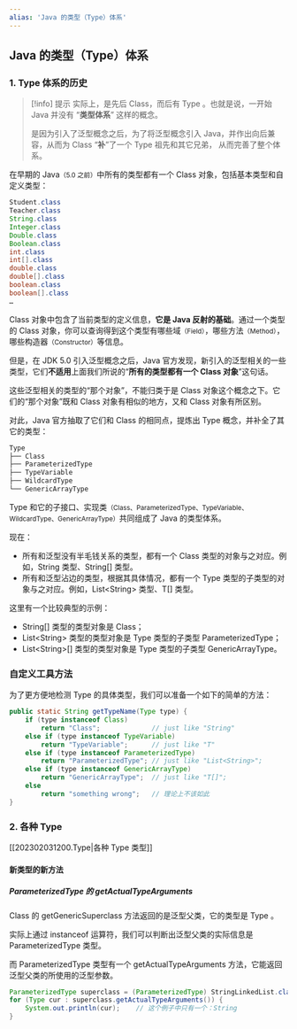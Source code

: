 ```yaml
---
alias: 'Java 的类型（Type）体系'
---
```


## Java 的类型（Type）体系

### 1. Type 体系的历史 

> [!info] 提示
> 实际上，是先后 Class，而后有 Type 。也就是说，一开始 Java 并没有 “**类型体系**” 这样的概念。
> 
> 是因为引入了泛型概念之后，为了将泛型概念引入 Java，并作出向后兼容，从而为 Class “**补**”了一个 Type 祖先和其它兄弟， 从而完善了整个体系。

在早期的 Java<small>（5.0 之前）</small>中所有的类型都有一个 Class 对象，包括基本类型和自定义类型：

```java
Student.class
Teacher.class
String.class
Integer.class
Double.class
Boolean.class
int.class
int[].class
double.class
double[].class
boolean.class
boolean[].class
…
```

Class 对象中包含了当前类型的定义信息，**它是 Java 反射的基础**。通过一个类型的 Class 对象，你可以查询得到这个类型有哪些域<small>（Field）</small>，哪些方法<small>（Method）</small>，哪些构造器<small>（Constructor）</small>等信息。

但是，在 JDK 5.0 引入泛型概念之后，Java 官方发现，新引入的泛型相关的一些类型，它们**不适用**上面我们所说的“**所有的类型都有一个 Class 对象**”这句话。

这些泛型相关的类型的“那个对象”，不能归类于是 Class 对象这个概念之下。它们的“那个对象”既和 Class 对象有相似的地方，又和 Class 对象有所区别。

对此，Java 官方抽取了它们和 Class 的相同点，提炼出 Type 概念，并补全了其它的类型：

```txt
Type
├── Class
├── ParameterizedType
├── TypeVariable
├── WildcardType
└── GenericArrayType
```

Type 和它的子接口、实现类<small>（Class、ParameterizedType、TypeVariable、WildcardType、GenericArrayType）</small>共同组成了 Java 的类型体系。

现在：

- 所有和泛型没有半毛钱关系的类型，都有一个 Class 类型的对象与之对应。例如，String 类型、String[] 类型。
- 所有和泛型沾边的类型，根据其具体情况，都有一个 Type 类型的子类型的对象与之对应。例如，List\<String\> 类型、T[] 类型。

这里有一个比较典型的示例：

- String[] 类型的类型对象是 Class；
- List\<String\> 类型的类型对象是 Type 类型的子类型 ParameterizedType；
- List\<String\>[] 类型的类型对象是 Type 类型的子类型 GenericArrayType。

### 自定义工具方法

为了更方便地检测 Type 的具体类型，我们可以准备一个如下的简单的方法：

```java
public static String getTypeName(Type type) {
    if (type instanceof Class)
        return "Class";             // just like "String"
    else if (type instanceof TypeVariable)
        return "TypeVariable";      // just like "T"
    else if (type instanceof ParameterizedType)
        return "ParameterizedType"; // just like "List<String>";
    else if (type instanceof GenericArrayType)
        return "GenericArrayType";  // just like "T[]";
    else
        return "something wrong";   // 理论上不该如此
}

```

### 2. 各种 Type 

[[202302031200.Type|各种 Type 类型]]



#### 新类型的新方法

##### ParameterizedType 的 getActualTypeArguments

Class 的 getGenericSuperclass 方法返回的是泛型父类，它的类型是 Type 。

实际上通过 instanceof 运算符，我们可以判断出泛型父类的实际信息是 ParameterizedType 类型。

而 ParameterizedType 类型有一个 getActualTypeArguments 方法，它能返回泛型父类的所使用的泛型参数。

```java
ParameterizedType superclass = (ParameterizedType) StringLinkedList.class.getGenericSuperclass();
for (Type cur : superclass.getActualTypeArguments()) {
    System.out.println(cur);    // 这个例子中只有一个：String
}
```

